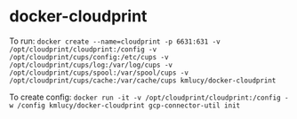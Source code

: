 # docker-cloudprint

To run:
`docker create --name=cloudprint -p 6631:631 -v /opt/cloudprint/cloudprint:/config -v /opt/cloudprint/cups/config:/etc/cups -v /opt/cloudprint/cups/log:/var/log/cups -v /opt/cloudprint/cups/spool:/var/spool/cups -v /opt/cloudprint/cups/cache:/var/cache/cups kmlucy/docker-cloudprint`

To create config: 
`docker run -it -v /opt/cloudprint/cloudprint:/config -w /config kmlucy/docker-cloudprint gcp-connector-util init`
